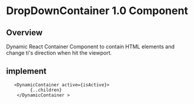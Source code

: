 # DropDownContainer 1.0 Component

## Overview

Dynamic React Container Component to contain HTML elements and change ti's direction when hit the viewport.


## implement 

```tsx
   <DynamicContainer active={isActive}>
         {..children}
    </DynamicContainer >
```









